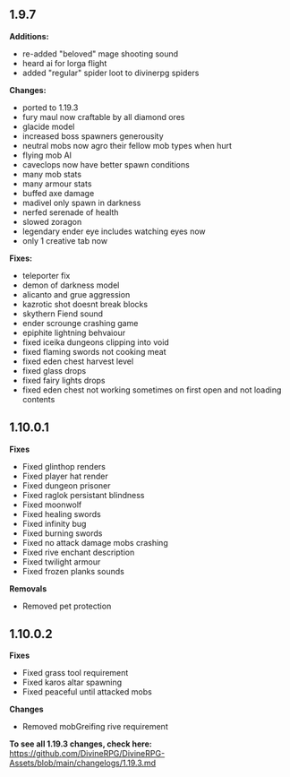 ## 1.9.7

**Additions:**
- re-added "beloved" mage shooting sound
- heard ai for lorga flight
- added "regular" spider loot to divinerpg spiders

**Changes:**
- ported to 1.19.3
- fury maul now craftable by all diamond ores
- glacide model
- increased boss spawners generousity
- neutral mobs now agro their fellow mob types when hurt
- flying mob AI
- caveclops now have better spawn conditions
- many mob stats
- many armour stats
- buffed axe damage
- madivel only spawn in darkness
- nerfed serenade of health
- slowed zoragon
- legendary ender eye includes watching eyes now
- only 1 creative tab now

**Fixes:**
- teleporter fix
- demon of darkness model
- alicanto and grue aggression
- kazrotic shot doesnt break blocks
- skythern Fiend sound
- ender scrounge crashing game
- epiphite lightning behvaiour
- fixed iceika dungeons clipping into void
- fixed flaming swords not cooking meat
- fixed eden chest harvest level
- fixed glass drops
- fixed fairy lights drops
- fixed eden chest not working sometimes on first open and not loading contents

## 1.10.0.1

**Fixes**
- Fixed glinthop renders
- Fixed player hat render
- Fixed dungeon prisoner
- Fixed raglok persistant blindness
- Fixed moonwolf
- Fixed healing swords
- Fixed infinity bug
- Fixed burning swords
- Fixed no attack damage mobs crashing
- Fixed rive enchant description
- Fixed twilight armour
- Fixed frozen planks sounds

**Removals**
- Removed pet protection

## 1.10.0.2

**Fixes**
- Fixed grass tool requirement
- Fixed karos altar spawning
- Fixed peaceful until attacked mobs

**Changes**
- Removed mobGreifing rive requirement

**To see all 1.19.3 changes, check here:**
https://github.com/DivineRPG/DivineRPG-Assets/blob/main/changelogs/1.19.3.md
